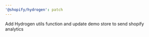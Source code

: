 ```yaml
---
'@shopify/hydrogen': patch
---
```


Add Hydrogen utils function and update demo store to send shopify analytics
